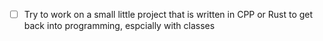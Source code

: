 - [ ] Try to work on a small little project that is written in CPP or Rust to get back into programming, espcially with classes  